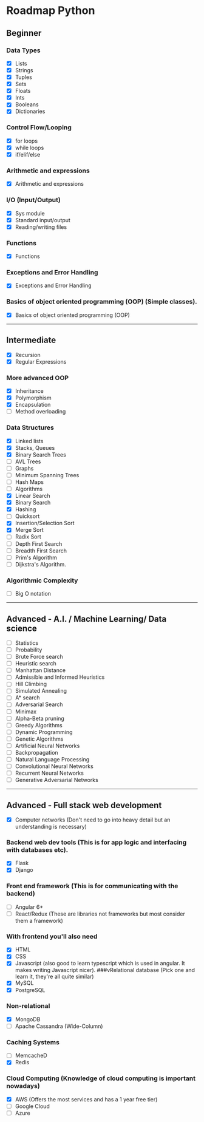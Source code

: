 # Roadmap Python
## Beginner
### Data Types
- [x] Lists
- [x] Strings
- [x] Tuples
- [x] Sets
- [x] Floats
- [x] Ints
- [x] Booleans
- [x] Dictionaries
### Control Flow/Looping
- [x] for loops
- [x] while loops
- [x] if/elif/else
### Arithmetic and expressions
- [x] Arithmetic and expressions
### I/O (Input/Output)
- [x] Sys module
- [x] Standard input/output
- [x] Reading/writing files
### Functions
- [x] Functions
### Exceptions and Error Handling
- [x] Exceptions and Error Handling
### Basics of object oriented programming (OOP) (Simple classes).
- [x] Basics of object oriented programming (OOP)
  
___________________________________________________________________
  
## Intermediate
- [x] Recursion
- [x] Regular Expressions
### More advanced OOP
- [x] Inheritance
- [x] Polymorphism
- [x] Encapsulation
- [ ] Method overloading
### Data Structures
- [x] Linked lists
- [x] Stacks, Queues
- [x] Binary Search Trees
- [ ] AVL Trees
- [ ] Graphs
- [ ] Minimum Spanning Trees
- [ ] Hash Maps
- [ ] Algorithms
- [x] Linear Search
- [x] Binary Search
- [x] Hashing
- [ ] Quicksort
- [x] Insertion/Selection Sort
- [x] Merge Sort
- [ ] Radix Sort
- [ ] Depth First Search
- [ ] Breadth First Search
- [ ] Prim's Algorithm
- [ ] Dijkstra's Algorithm.
### Algorithmic Complexity
- [ ] Big O notation

_______________________________________________________________

## Advanced - A.I. / Machine Learning/ Data science

- [ ] Statistics
- [ ] Probability
- [ ] Brute Force search
- [ ] Heuristic search
- [ ] Manhattan Distance
- [ ] Admissible and Informed Heuristics
- [ ] Hill Climbing
- [ ] Simulated Annealing
- [ ] A* search
- [ ] Adversarial Search
- [ ] Minimax
- [ ] Alpha-Beta pruning
- [ ] Greedy Algorithms
- [ ] Dynamic Programming
- [ ] Genetic Algorithms
- [ ] Artificial Neural Networks
- [ ] Backpropagation
- [ ] Natural Language Processing
- [ ] Convolutional Neural Networks
- [ ] Recurrent Neural Networks
- [ ] Generative Adversarial Networks

______________________________________________________________

## Advanced - Full stack web development

- [x] Computer networks (Don't need to go into heavy detail but an understanding is necessary)
### Backend web dev tools (This is for app logic and interfacing with databases etc).
- [x] Flask
- [x] Django
### Front end framework (This is for communicating with the backend)
- [ ] Angular 6+
- [ ] React/Redux (These are libraries not frameworks but most consider them a framework)
### With frontend you'll also need
- [x] HTML
- [x] CSS
- [x] Javascript (also good to learn typescript which is used in angular. It makes writing Javascript nicer).
###vRelational database (Pick one and learn it, they're all quite similar)
- [x] MySQL
- [x] PostgreSQL
### Non-relational
- [x] MongoDB
- [ ] Apache Cassandra (Wide-Column)
### Caching Systems
- [ ] MemcacheD
- [x] Redis
### Cloud Computing (Knowledge of cloud computing is important nowadays)
- [x] AWS (Offers the most services and has a 1 year free tier)
- [ ] Google Cloud
- [ ] Azure
